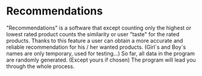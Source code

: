 # Recommendations
"Recommendations" is a software that except counting only the highest or lowest rated product counts the similarity or user "taste" for the rated products. Thanks to this feature a user can obtain a more accurate and reliable recommendation for his / her wanted products.
(Girl´s and Boy´s names are only temporary, used for testing...)
So far, all data in the program are randomly generated. (Except yours if chosen)
The program will lead you through the whole process.
